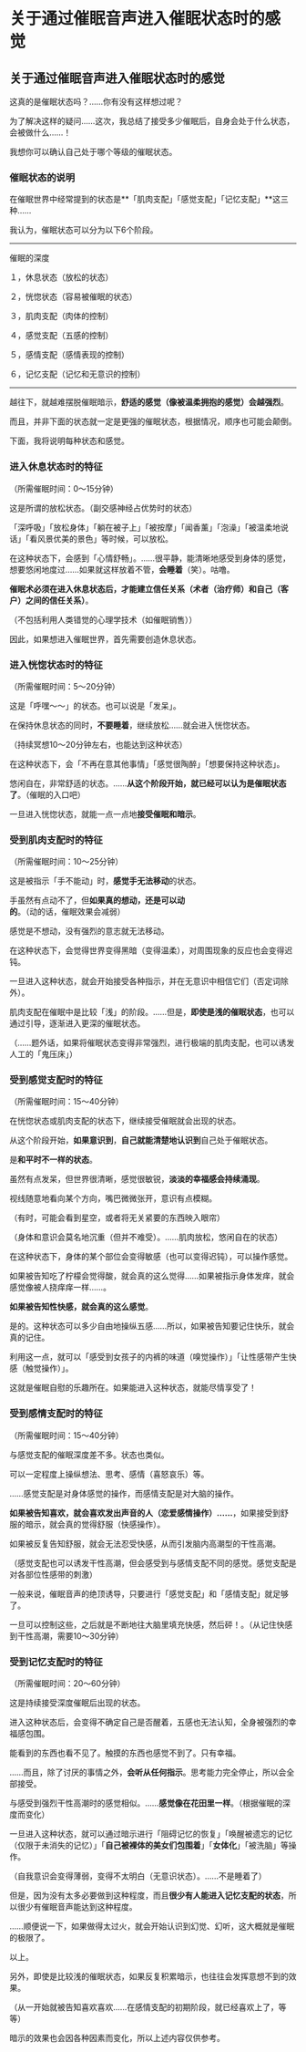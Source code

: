 # 关于通过催眠音声进入催眠状态时的感觉 [​](#关于通过催眠音声进入催眠状态时的感觉)

## 关于通过催眠音声进入催眠状态时的感觉 [​](#关于通过催眠音声进入催眠状态时的感觉-1)

这真的是催眠状态吗？……你有没有这样想过呢？

为了解决这样的疑问……这次，我总结了接受多少催眠后，自身会处于什么状态，会被做什么……！

我想你可以确认自己处于哪个等级的催眠状态。

### 催眠状态的说明 [​](#催眠状态的说明)

在催眠世界中经常提到的状态是\*\*「肌肉支配」「感觉支配」「记忆支配」\*\*这三种……

我认为，催眠状态可以分为以下6个阶段。

* * *

催眠的深度

１，休息状态（放松的状态）

２，恍惚状态（容易被催眠的状态）

３，肌肉支配（肉体的控制）

４，感觉支配（五感的控制）

５，感情支配（感情表现的控制）

６，记忆支配（记忆和无意识的控制）

* * *

越往下，就越难摆脱催眠暗示，**舒适的感觉（像被温柔拥抱的感觉）会越强烈**。

而且，并非下面的状态就一定是更强的催眠状态，根据情况，顺序也可能会颠倒。

下面，我将说明每种状态和感觉。

### 进入休息状态时的特征 [​](#进入休息状态时的特征)

（所需催眠时间：0～15分钟）

这是所谓的放松状态。（副交感神经占优势时的状态）

「深呼吸」「放松身体」「躺在被子上」「被按摩」「闻香薰」「泡澡」「被温柔地说话」「看风景优美的景色」等时候，可以放松。

在这种状态下，会感到「心情舒畅」。……很平静，能清晰地感受到身体的感觉，想要悠闲地度过……如果就这样放着不管，**会睡着**（笑）。咕噜。

**催眠术必须在进入休息状态后，才能建立信任关系（术者（治疗师）和自己（客户）之间的信任关系）**。

（不包括利用人类错觉的心理学技术（如催眠销售））

因此，如果想进入催眠世界，首先需要创造休息状态。

### 进入恍惚状态时的特征 [​](#进入恍惚状态时的特征)

（所需催眠时间：5～20分钟）

这是「呼嘿～～」的状态。也可以说是「发呆」。

在保持休息状态的同时，**不要睡着**，继续放松……就会进入恍惚状态。

（持续冥想10～20分钟左右，也能达到这种状态）

在这种状态下，会「不再在意其他事情」「感觉很陶醉」「想要保持这种状态」。

悠闲自在，非常舒适的状态。……**从这个阶段开始，就已经可以认为是催眠状态了**。（催眠的入口吧）

一旦进入恍惚状态，就能一点一点地**接受催眠和暗示**。

### 受到肌肉支配时的特征 [​](#受到肌肉支配时的特征)

（所需催眠时间：10～25分钟）

这是被指示「手不能动」时，**感觉手无法移动**的状态。

手虽然有点动不了，但**如果真的想动，还是可以动的**。（动的话，催眠效果会减弱）

感觉是不想动，没有强烈的意志就无法移动。

在这种状态下，会觉得世界变得黑暗（变得温柔），对周围现象的反应也会变得迟钝。

一旦进入这种状态，就会开始接受各种指示，并在无意识中相信它们（否定词除外）。

肌肉支配在催眠中是比较「浅」的阶段。……但是，**即使是浅的催眠状态**，也可以通过引导，逐渐进入更深的催眠状态。

（……题外话，如果将催眠状态变得非常强烈，进行极端的肌肉支配，也可以诱发人工的「鬼压床」）

### 受到感觉支配时的特征 [​](#受到感觉支配时的特征)

（所需催眠时间：15～40分钟）

在恍惚状态或肌肉支配的状态下，继续接受催眠就会出现的状态。

从这个阶段开始，**如果意识到**，**自己就能清楚地认识到**自己处于催眠状态。

是**和平时不一样的状态**。

虽然有点发呆，但世界很清晰，感觉很敏锐，**淡淡的幸福感会持续涌现**。

视线随意地看向某个方向，嘴巴微微张开，意识有点模糊。

（有时，可能会看到星空，或者将无关紧要的东西映入眼帘）

（身体和意识会莫名地沉重（但并不难受）。……肌肉放松，悠闲自在的状态）

在这种状态下，身体的某个部位会变得敏感（也可以变得迟钝），可以操作感觉。

如果被告知吃了柠檬会觉得酸，就会真的这么觉得……如果被指示身体发痒，就会感觉像被人挠痒痒一样……。

**如果被告知性快感，就会真的这么感觉**。

是的。这种状态可以多少自由地操纵五感……所以，如果被告知要记住快乐，就会真的记住。

利用这一点，就可以「感受到女孩子的内裤的味道（嗅觉操作）」「让性感带产生快感（触觉操作）」。

这就是催眠自慰的乐趣所在。如果能进入这种状态，就能尽情享受了！

### 受到感情支配时的特征 [​](#受到感情支配时的特征)

（所需催眠时间：15～40分钟）

与感觉支配的催眠深度差不多。状态也类似。

可以一定程度上操纵想法、思考、感情（喜怒哀乐）等。

……感觉支配是对身体感觉的操作，而感情支配是对大脑的操作。

**如果被告知喜欢，就会喜欢发出声音的人（恋爱感情操作）……**，如果接受到舒服的暗示，就会真的觉得舒服（快感操作）。

如果被反复告知舒服，就会无法忍受快感，从而引发脑内高潮型的干性高潮。

（感觉支配也可以诱发干性高潮，但会感受到与感情支配不同的感觉。感觉支配是对各部位性感带的刺激）

一般来说，催眠音声的绝顶诱导，只要进行「感觉支配」和「感情支配」就足够了。

一旦可以控制这些，之后就是不断地往大脑里填充快感，然后砰！。（从记住快感到干性高潮，需要10～30分钟）

### 受到记忆支配时的特征 [​](#受到记忆支配时的特征)

（所需催眠时间：20～60分钟）

这是持续接受深度催眠后出现的状态。

进入这种状态后，会变得不确定自己是否醒着，五感也无法认知，全身被强烈的幸福感包围。

能看到的东西也看不见了。触摸的东西也感觉不到了。只有幸福。

……而且，除了讨厌的事情之外，**会听从任何指示**。思考能力完全停止，所以会全部接受。

与感受到强烈干性高潮时的感觉相似。……**感觉像在花田里一样**。（根据催眠的深度而变化）

一旦进入这种状态，就可以通过暗示进行「阻碍记忆的恢复」「唤醒被遗忘的记忆（仅限于未消失的记忆）」「**自己被裸体的美女们包围着**」「**女体化**」「被洗脑」等操作。

（自我意识会变得薄弱，变得不太明白（无意识状态）。……不是睡着了）

但是，因为没有太多必要做到这种程度，而且**很少有人能进入记忆支配的状态**，所以很少有催眠音声能达到这种程度。

……顺便说一下，如果做得太过火，就会开始认识到幻觉、幻听，这大概就是催眠的极限了。

以上。

另外，即使是比较浅的催眠状态，如果反复积累暗示，也往往会发挥意想不到的效果。

（从一开始就被告知喜欢喜欢……在感情支配的初期阶段，就已经喜欢上了，等等）

暗示的效果也会因各种因素而变化，所以上述内容仅供参考。